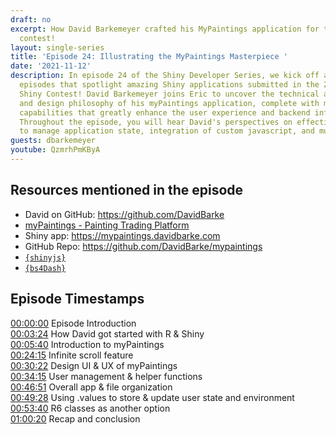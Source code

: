 ```yaml
---
draft: no
excerpt: How David Barkemeyer crafted his MyPaintings application for the 2021 Shiny
  contest!
layout: single-series
title: 'Episode 24: Illustrating the MyPaintings Masterpiece '
date: '2021-11-12'
description: In episode 24 of the Shiny Developer Series, we kick off a series of
  episodes that spotlight amazing Shiny applications submitted in the 2021 RStudio
  Shiny Contest! David Barkemeyer joins Eric to uncover the technical achievements
  and design philosophy of his myPaintings application, complete with many innovative
  capabilities that greatly enhance the user experience and backend infrastructure.
  Throughout the episode, you will hear David's perspectives on effective techniques
  to manage application state, integration of custom javascript, and much more!
guests: dbarkemeyer
youtube: QzmrhPmKByA
---
```


## Resources mentioned in the episode

- David on GitHub: https://github.com/DavidBarke
- [myPaintings - Painting Trading Platform](https://community.rstudio.com/t/mypaintings-painting-trading-platform-shiny-contest-submission/104278)
- Shiny app: https://mypaintings.davidbarke.com
- GitHub Repo: https://github.com/DavidBarke/mypaintings
- [`{shinyjs}`](https://deanattali.com/shinyjs)
- [`{bs4Dash}`](https://rinterface.github.io/bs4Dash)

## Episode Timestamps

[00:00:00](https://youtube.com/watch?v=QzmrhPmKByA&t=0s) Episode Introduction <br> 
[00:03:24](https://youtube.com/watch?v=QzmrhPmKByA&t=204s) How David got started with R & Shiny <br> 
[00:05:40](https://youtube.com/watch?v=QzmrhPmKByA&t=340s) Introduction to myPaintings <br> 
[00:24:15](https://youtube.com/watch?v=QzmrhPmKByA&t=1455s) Infinite scroll feature <br> 
[00:30:22](https://youtube.com/watch?v=QzmrhPmKByA&t=1822s) Design UI & UX of myPaintings <br> 
[00:34:15](https://youtube.com/watch?v=QzmrhPmKByA&t=2055s) User management & helper functions <br> 
[00:46:51](https://youtube.com/watch?v=QzmrhPmKByA&t=2811s) Overall app & file organization <br> 
[00:49:28](https://youtube.com/watch?v=QzmrhPmKByA&t=2968s) Using .values to store & update user state and environment <br> 
[00:53:40](https://youtube.com/watch?v=QzmrhPmKByA&t=3220s) R6 classes as another option <br> 
[01:00:20](https://youtube.com/watch?v=QzmrhPmKByA&t=3620s) Recap and conclusion <br> 
